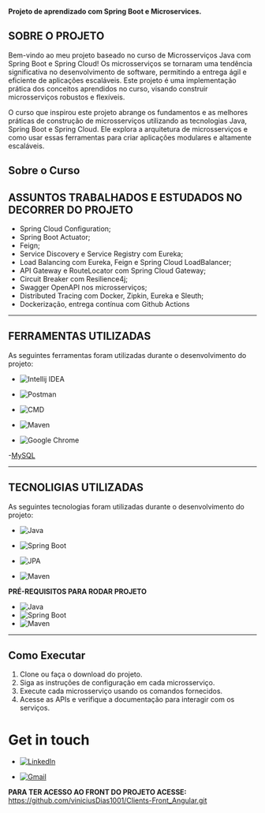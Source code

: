 **Projeto de aprendizado com  Spring Boot e Microservices.**


## **SOBRE O PROJETO**

Bem-vindo ao meu projeto baseado no curso de Microsserviços Java com Spring Boot e Spring Cloud! Os microsserviços se tornaram uma tendência significativa no desenvolvimento de software, permitindo a entrega ágil e eficiente de aplicações escaláveis. Este projeto
é uma implementação prática dos conceitos aprendidos no curso, visando construir microsserviços robustos e flexíveis.

O curso que inspirou este projeto abrange os fundamentos e as melhores práticas de construção de microsserviços utilizando as tecnologias Java, Spring Boot e Spring Cloud.
Ele explora a arquitetura de microsserviços e como usar essas ferramentas para criar aplicações modulares e altamente escaláveis.


## Sobre o Curso

## **ASSUNTOS TRABALHADOS E ESTUDADOS NO DECORRER DO PROJETO**

- Spring Cloud Configuration;
- Spring Boot Actuator;
- Feign;
- Service Discovery e Service Registry com Eureka;
- Load Balancing com Eureka, Feign e Spring Cloud LoadBalancer;
- API Gateway e RouteLocator com Spring Cloud Gateway;
- Circuit Breaker com Resilience4j;
- Swagger OpenAPI nos microsserviços;
- Distributed Tracing com Docker, Zipkin, Eureka e Sleuth;
- Dockerização, entrega contínua com Github Actions 
***
## **FERRAMENTAS UTILIZADAS**

As seguintes ferramentas foram utilizadas durante o desenvolvimento do projeto:
- ![Intellij IDEA](https://img.shields.io/badge/IntelliJ%20Idea-2023-blueviolet.svg?style=for-the-badge&logo=intellij-idea
  )
- ![Postman](https://img.shields.io/badge/-Postman-FF6C37?logo=postman&logoColor=white&style=for-the-badge)

- ![CMD](https://img.shields.io/badge/-CMD-000000?style=for-the-badge&logo=Windows%20Terminal&logoColor=FFFFFF)

- ![Maven](https://img.shields.io/badge/Maven-3.8.3-blue?logo=apache-maven)
- ![Google Chrome](https://img.shields.io/badge/-Google%20Chrome-4285F4?style=for-the-badge&logo=Google%20Chrome&logoColor=FFFFFF)

-[MySQL](https://www.mysql.com/) 


***

## **TECNOLIGIAS UTILIZADAS**

As seguintes tecnologias foram utilizadas durante o desenvolvimento do projeto:


- ![Java](https://img.shields.io/badge/Java-11-blue?logo=java)

-  ![Spring Boot](https://img.shields.io/badge/Spring%20Boot-2.2.6-brightgreen?logo=spring)
-  ![JPA](https://img.shields.io/badge/JPA-Enabled-orange)

-  ![Maven](https://img.shields.io/badge/Maven-3.8.3-blue?logo=apache-maven)



**PRÉ-REQUISITOS PARA RODAR PROJETO**
- ![Java](https://img.shields.io/badge/Java-17-blue?logo=java)
- ![Spring Boot](https://img.shields.io/badge/Spring%20Boot-3.0.6-brightgreen?logo=spring)
- ![Maven](https://img.shields.io/badge/Maven-3.8.3-blue?logo=apache-maven)


***
## Como Executar

1. Clone ou faça o download do projeto.
2. Siga as instruções de configuração em cada microsserviço.
3. Execute cada microsserviço usando os comandos fornecidos.
4. Acesse as APIs e verifique a documentação para interagir com os serviços.

# Get in touch

- [![LinkedIn](https://img.shields.io/badge/-LinkedIn-blue?style=flat-square&logo=Linkedin&logoColor=white&link=https://www.linkedin.com/in/pedro-vinicius-8472351b7/)](https://www.linkedin.com/in/pedro-vinicius-8472351b7/)

- <a href="mailto:pedrorochadias1001@gmail.com">
  <img src="https://img.shields.io/badge/-Gmail-D14836?style=flat-square&logo=Gmail&logoColor=white" alt="Gmail">
  </a>





**PARA TER ACESSO AO FRONT DO PROJETO ACESSE:** https://github.com/viniciusDias1001/Clients-Front_Angular.git





